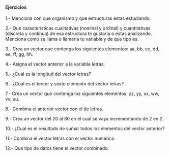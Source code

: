#### Ejercicios


1.- Menciona con que organismo y que estructuras estas estudiando.

2.- Que características cualitativas (nominal y ordinal) y cuantitativas (discreta y continua) de esa estructura te gustaría o estas analizando. Menciona como se llama o llamaría tu variable y de que tipo es.

3.- Crea un vector que contenga los siguientes elementos: aa, bb, cc, dd, ee, ff, gg, hh.

4.- Asigna el vector anterior a la variable letras.

5.- ¿Cual es la longitud del vector letras?

6.- ¿Cual es el tercer y sexto elemento del vector letras?

7.- Crea un vector que contenga los siguientes elementos: zz, yy, xx, ww, vv, uu.

8.- Combina el anterior vector con el de letras.

9.- Crea un vector del 20 al 80 en el cual se vaya incrementando de 2 en 2.

10.- ¿Cual es el resultado de sumar todos los elementos del vector anterior?

11.- Combina el vector letras con el vector numérico

12.- Que tipo de datos tiene el vector combinado. 
